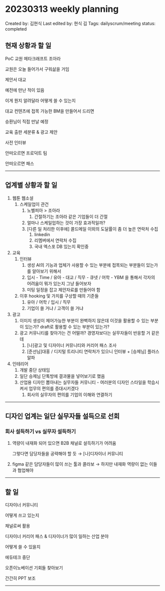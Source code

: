 # 20230313 weekly planning

Created by: 김현식
Last edited by: 현식 김
Tags: dailyscrum/meeting
status: completed

## 현재 상황과 할 일

PoC 교원 메타크래프트 조아라

교원은 오늘 들어가서 구워삶을 거임

제안서 대교

예전에 만난 적이 있음

이게 뭔지 알려달라 어떻게 쓸 수 있는지

대교 컨텐츠에 접목 가능한 BM을 만들어서 드리면

승환님이 직접 만날 예정

교육 출판 세분류 & 광고 제안

사전 인터뷰

안떠오르면 프로덕트 팀

안떠오르면 패스

---

## 업계별 상황과 할 일

1. 웹툰 웹소설
    1. 스케일업이 관건
        1. 노벨피아 > 조아라 
            1. 간절하기는 조아라 같은 기업들이 더 간절
        2. 얼마나 스케일업하는 것이 가장 효과적일까?
        3. [다른 일 처리한 이후에] 콜드메일 이외의 도달률이 좀 더 높은 연락처 수집
            1. linkedin
            2. 리멤버에서 연락처 수집
            3. 국내 엑스포 DB 있는지 확인중
2. 교육
    1. 인터뷰
        1. 생성 AI의 기능과 업체가 사용할 수 있는 부분에 접목되는 부분들이 있는가를 알아보기 위해서
        2. 입시 - Time / 유아 - 대교 / 직무 - 큐넷  / 어학 - YBM 을 통해서 각자의 어려움이 뭐가 있는지 그냥 들어보자
        3. 미팅 일정을 잡고 제안자료를 만들어야 함
    2. 이후 hooking 및 가치를 구상할 때의 기준들
        1. 유아 / 어학 / 입시 / 직무
        2. 기업이 쓸 거냐 / 고객이 쓸 거냐
3. 광고
    1. 이미지 생성이 제어가능한 부분이 완벽하지 않은데 이것을 활용할 수 있는 부분이 있는가? draft로 활용할 수 있는 부분이 있는가?
    2. 광고 커뮤니티를 찾아가는 건 어떨까? 경영자보다는 실무자들이 반응할 거 같은데
        1. [나]광고 및 디자이너 커뮤니티와 커리어 패스 조사
        2. [준선님]대홍 / 디지털 트리니티 연락처가 있으니 인터뷰 + [승제님] 플러스 알파
4. 인테리어
    1. 개발 중단 상태임
    2. 일단 승제님 단톡방에 결과물을 넣어보기로 했음
    3. 산업용 디자인 뽑아내는 실무자들 커뮤니티 - 여러분의 디자인 스타일을 학습시켜서 업무의 편의를 증대시키겠다
        1. 회사의 실무자의 편의를 기업의 이해와 연결하기
        

---

## 디자인 업계는 일단 실무자들 설득으로 선회

### 회사 설득하기 vs 실무자 설득하기

1. 역량이 내재화 되어 있으면 B2B 채널로 설득하기가 어려움
    
    그렇다면 담당자들을 공략해야 할 듯 → [나]디자이너 커뮤니티
    
2. figma 같은 담당자들이 많이 쓰는 툴과 콜라보 → 하지만 내재화 역량이 없는 이들과 협업해야

---

## 할 일

디자이너 커뮤니티

어떻게 쓰고 있는지

채널로써 활용

디자이너 커리어 패스 & 디자이너가 많이 일하는 산업 분야

어떻게 쓸 수 있을지

에듀테크 중단

오픈이노베이션 기회들 찾아보기

간간히 PPT 보조

---